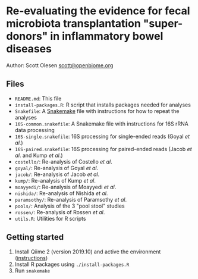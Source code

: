 # Re-evaluating the evidence for fecal microbiota transplantation "super-donors" in inflammatory bowel diseases

Author: Scott Olesen <scott@openbiome.org>

## Files

- `README.md`: This file
- `install-packages.R`: R script that installs packages needed for analyses
- `Snakefile`: A [Snakemake](https://snakemake.readthedocs.io/en/stable/) file with instructions for how to repeat the analyses
- `16S-common.snakefile`: A Snakemake file with instructions for 16S rRNA data processing
- `16S-single.snakefile`: 16S processing for single-ended reads (Goyal *et al*.)
- `16S-paired.snakefile`: 16S processing for paired-ended reads (Jacob *et al*. and Kump *et al*.)
- `costello/`: Re-analysis of Costello *et al*.
- `goyal/`: Re-analysis of Goyal *et al*.
- `jacob/`: Re-analysis of Jacob *et al*.
- `kump/`: Re-analysis of Kump *et al*.
- `moayyedi/`: Re-analysis of Moayyedi *et al*.
- `nishida/`: Re-analysis of Nishida *et al*.
- `paramsothy/`: Re-analysis of Paramsothy *et al*.
- `pools/`: Analysis of the 3 "pool stool" studies
- `rossen/`: Re-analysis of Rossen *et al*.
- `utils.R`: Utilities for R scripts

## Getting started

1. Install Qiime 2 (version 2019.10) and active the environment ([instructions](https://docs.qiime2.org/2019.10/install/native/))
1. Install R packages using `./install-packages.R`
1. Run `snakemake`
